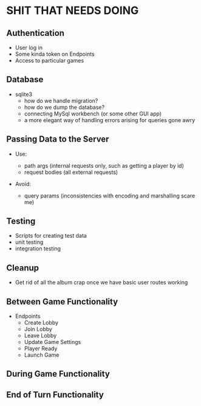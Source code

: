 # SHIT THAT NEEDS DOING

## Authentication

- User log in
- Some kinda token on Endpoints
- Access to particular games

## Database

- sqlite3
  - how do we handle migration?
  - how do we dump the database?
  - connecting MySql workbench (or some other GUI app)
  - a more elegant way of handling errors arising for queries gone awry

## Passing Data to the Server

- Use:
  - path args (internal requests only, such as getting a player by id)
  - request bodies (all external requests)

- Avoid:
  - query params (inconsistencies with encoding and marshalling scare me)

## Testing

- Scripts for creating test data
- unit testing
- integration testing

## Cleanup

- Get rid of all the album crap once we have basic user routes working

## Between Game Functionality

- Endpoints
  - Create Lobby
  - Join Lobby
  - Leave Lobby
  - Update Game Settings
  - Player Ready
  - Launch Game

## During Game Functionality

## End of Turn Functionality
